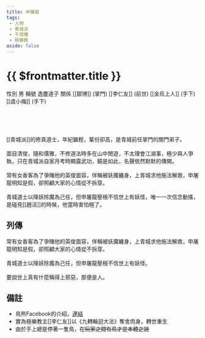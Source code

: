 ```yaml
---
title: 申屠龍
tags:
 - 人物
 - 青城派
 - 千燈樓
 - 極樂教
aside: false
---
```


# {{ $frontmatter.title }}

<ChTabs position="bottom">
    <ChTab title="初識">
		<ChMeet 
			src='/images/characters/special405/normal.png' 
            nameTitle=''
			nameMain='申屠龍'
			desc='青城派的修真道士，年紀雖輕，輩份卻高，是青城前任掌門的關門弟子。<br>
			面目清俊，隨和儒雅，不修道法時多在山中閒遊，不太理會江湖事，極少與人爭執，只在青城派自家月考時顯露武功，饒是如此，名聲依然默默的傳開。'
			:animation=true
		/>
    </ChTab>
</ChTabs>

<InfoList>
    <Info title='角色資料' :open=true>
        <table>
            <ChTr>
				<ChTd isTitle=true>
					性別
				</ChTd>
				<ChTd>
					男
				</ChTd>
			</ChTr>
			<ChTr>
				<ChTd isTitle=true>
					稱號
				</ChTd>
				<ChTd>
					逸塵道子
				</ChTd>
			</ChTr>
			<ChTr>
				<ChTd isTitle=true position='center'>
					關係
				</ChTd>
			</ChTr>
			<ChTr>
				<ChTd position='center'>
					[[鄒博]] (掌門)
				</ChTd>
			</ChTr>
			<ChTr>
				<ChTd position='center'>
					[[李仁友]] (前世)
				</ChTd>
			</ChTr>
			<ChTr>
				<ChTd position='center'>
					[[金烏上人]] (手下)
				</ChTd>
			</ChTr>
			<ChTr>
				<ChTd position='center'>
					[[虞小梅]] (手下)
				</ChTd>
			</ChTr>
        </table>
    </Info>
</InfoList>
<br><br>

[[青城派]]的修真道士，年紀雖輕，輩份卻高，是青城前任掌門的關門弟子。
<br><br>
面目清俊，隨和儒雅，不修道法時多在山中閒遊，不太理會江湖事，極少與人爭執，只在青城派自家月考時顯露武功，饒是如此，名聲依然默默的傳開。
<br><br>
常有女香客為了爭賭他的英俊面容，佯稱被妖魔纏身，上青城求他施法解救，申屠龍明知是假，卻照顧大家的心情從不拆穿。
<br><br>
青城道士以降妖除魔為己任，但申屠龍壓根不信世上有妖怪，唯一一次信念動搖，是碰見[[趙活]]的時候，他當時害怕極了。
<br clear="all">

## 列傳

<Tabs>
  <Tab title="列傳一">
	常有女香客為了爭賭他的英俊面容，佯稱被妖魔纏身，上青城求他施法解救，申屠龍明知是假，卻照顧大家的心情從不拆穿。<br><br>
	青城道士以降妖除魔為己任，但申屠龍壓根不信世上有妖怪。<br><br>
	要說世上真有什麼稱得上邪惡，那便是人。
  </Tab>
</Tabs>

## 備註

- 鳥熊Facebook的介紹，[連結](https://www.facebook.com/photo.php?fbid=443066998246681&id=100076301525150&set=a.165167019370015)
- 實為極樂教主[[李仁友]]以《九轉輪迴大法》奪舍肉身，轉世重生
- 由於手上總是停著一隻鳥，~~在玩家之間有鳥才是本體之說~~